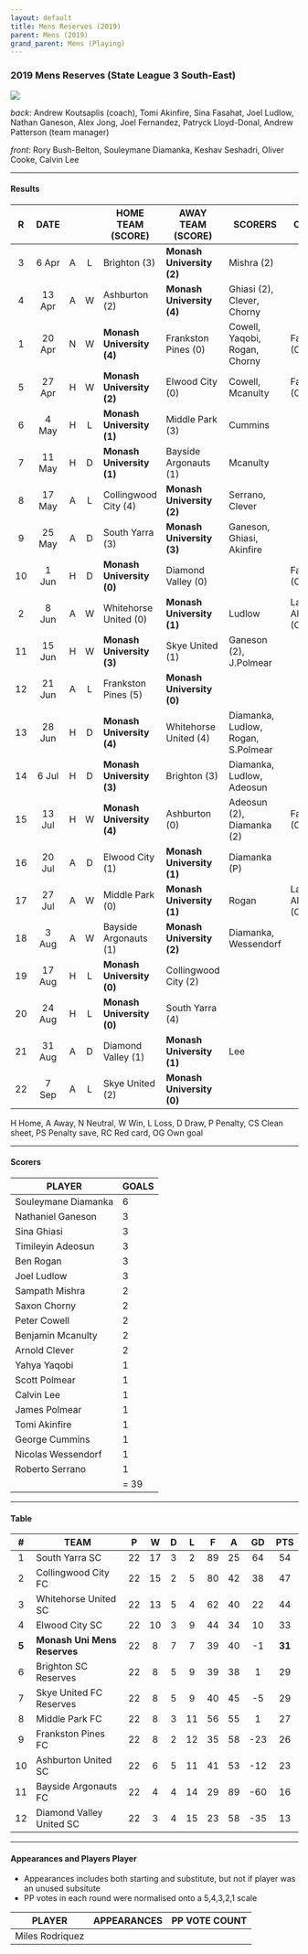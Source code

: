 ```yaml
---
layout: default
title: Mens Reserves (2019)
parent: Mens (2019)
grand_parent: Mens (Playing)
---
```


### 2019 Mens Reserves (State League 3 South-East)

![](https://photos.smugmug.com/photos/i-9tc8SgK/2/afadb699/L/i-9tc8SgK-L.jpg)

_back_: Andrew Koutsaplis (coach), Tomi Akinfire, Sina Fasahat, Joel Ludlow, Nathan Ganeson,
 Alex Jong, Joel Fernandez, Patryck Lloyd-Donal, Andrew Patterson (team manager)
 
_front_: Rory Bush-Belton, Souleymane Diamanka, Keshav Seshadri, Oliver Cooke, Calvin Lee

------------------------

#### Results 

| R   | DATE   |     |     | HOME TEAM (SCORE) | AWAY TEAM (SCORE) | SCORERS | OTHER |
|:---:|:------:|:---:|:---:| ---------------- | ------------------ | ------- | --- |
| 3   | 6 Apr  | A| L | Brighton (3)         | **Monash University (2)** | Mishra (2) |  |
| 4   | 13 Apr |A | W | Ashburton (2)          |  **Monash University (4)** | Ghiasi (2), Clever, Chorny |  |
| 1   | 20 Apr | N| W |**Monash University (4)** | Frankston Pines (0)  | Cowell, Yaqobi, Rogan, Chorny | Fasahat (CS)  |
| 5   | 27 Apr |H | W |**Monash University (2)**| Elwood City (0) | Cowell, Mcanulty | Fasahat (CS) |
| 6   | 4 May  | H| L |**Monash University (1)** | Middle Park (3) | Cummins |  |
| 7   | 11 May | H| D |**Monash University (1)** | Bayside Argonauts (1)  | Mcanulty |  |
| 8   | 17 May | A| L | Collingwood City (4)   | **Monash University (2)**  | Serrano, Clever |  |
| 9   | 25 May | A| D | South Yarra (3)        | **Monash University (3)** | Ganeson, Ghiasi, Akinfire |  |
| 10  | 1 Jun  | H| D |**Monash University (0)** | Diamond Valley (0) |  |  Fasahat (CS) |
| 2   | 8 Jun  | A| W |Whitehorse United (0) | **Monash University (1)** | Ludlow | Laguna-Alberdi (CS)  |
| 11  | 15 Jun | H| W | **Monash University (3)**  | Skye United (1)  | Ganeson (2), J.Polmear |  |
| 12  | 21 Jun | A| L |Frankston Pines (5) | **Monash University (0)**  |  |  |
| 13  | 28 Jun | H| D |**Monash University (4)**  | Whitehorse United (4) |  Diamanka, Ludlow, Rogan, S.Polmear |  |
| 14  | 6 Jul  | H| D |**Monash University (3)**  | Brighton (3)  | Diamanka, Ludlow, Adeosun |  |
| 15  | 13 Jul | H| W |**Monash University (4)**  | Ashburton (0)  |  Adeosun (2), Diamanka (2) | Fasahat (CS) |
| 16  | 20 Jul | A| D |Elwood City (1)       | **Monash University (1)**   | Diamanka (P) |  |
| 17  | 27 Jul | A| W |Middle Park (0)        |  **Monash University (1)** | Rogan | Laguna-Alberdi (CS)  |
| 18  | 3 Aug  | A| W |Bayside Argonauts (1)  | **Monash University (2)**  | Diamanka, Wessendorf |  |
| 19  | 17 Aug | H| L |**Monash University (0)**   | Collingwood City (2)  | |  |
| 20  | 24 Aug | H| L |**Monash University (0)**   | South Yarra (4) | |  |
| 21  | 31 Aug | A| D |Diamond Valley (1)       |  **Monash University (1)** | Lee |  |
| 22  | 7 Sep  | A| L |Skye United (2)          |  **Monash University (0)** | |  |

H Home, A Away, N Neutral, W Win, L Loss, D Draw, P Penalty, CS Clean sheet, PS Penalty save, RC Red card, OG Own goal 

------------------------

#### Scorers

| PLAYER                   | GOALS |
| ------------------------ | ---   |
| Souleymane Diamanka        |  6   |
| Nathaniel Ganeson        | 3    |
|  Sina Ghiasi       | 3    |
| Timileyin Adeosun        | 3    |
| Ben Rogan        | 3    |
| Joel Ludlow        |  3   |
| Sampath Mishra        | 2    |
| Saxon Chorny        | 2    |
| Peter Cowell        | 2    |
| Benjamin Mcanulty        | 2    |
| Arnold Clever        | 2    |
| Yahya Yaqobi        | 1    |
| Scott Polmear        | 1    |
| Calvin Lee        | 1    |
| James Polmear        | 1    |
| Tomi Akinfire        | 1    |
| George Cummins        | 1    |
| Nicolas Wessendorf        | 1    |
| Roberto Serrano                       | 1 |
|                          | = 39 |

------------------------

#### Table

| # | TEAM                     | P  | W  | D | L  | F  | A  | GD  | PTS |
|:---:|--------------------------|:---:|:---:|:---:|:---:|:----:|:----:|:-----:|:-----:|
| 1   | South Yarra SC           | 22 | 17 | 3 | 2  | 89 | 25 | 64  | 54  |
| 2   | Collingwood City FC      | 22 | 15 | 2 | 5  | 80 | 42 | 38  | 47  |
| 3   | Whitehorse United SC     | 22 | 13 | 5 | 4  | 62 | 40 | 22  | 44  |
| 4   | Elwood City SC           | 22 | 10 | 3 | 9  | 44 | 34 | 10  | 33  |
| **5**   | **Monash Uni Mens Reserves** | 22 | 8  | 7 | 7  | 39 | 40 | -1  | **31**  |
| 6   | Brighton SC Reserves     | 22 | 8  | 5 | 9  | 39 | 38 | 1   | 29  |
| 7   | Skye United FC Reserves  | 22 | 8  | 5 | 9  | 40 | 45 | -5  | 29  |
| 8   | Middle Park FC           | 22 | 8  | 3 | 11 | 56 | 55 | 1   | 27  |
| 9   | Frankston Pines FC       | 22 | 8  | 2 | 12 | 35 | 58 | -23 | 26  |
| 10  | Ashburton United SC      | 22 | 6  | 5 | 11 | 41 | 53 | -12 | 23  |
| 11  | Bayside Argonauts FC     | 22 | 4  | 4 | 14 | 29 | 89 | -60 | 16  |
| 12  | Diamond Valley United SC | 22 | 3  | 4 | 15 | 23 | 58 | -35 | 13  |

------------------------

#### Appearances and Players Player 

* Appearances includes both starting and substitute, but not if player was an unused subsitute
* PP votes in each round were normalised onto a 5,4,3,2,1 scale

| PLAYER                | APPEARANCES | PP VOTE COUNT |
| --------------------- |:-----------:|:-------------:|
| Miles Rodriquez       |             |               |
